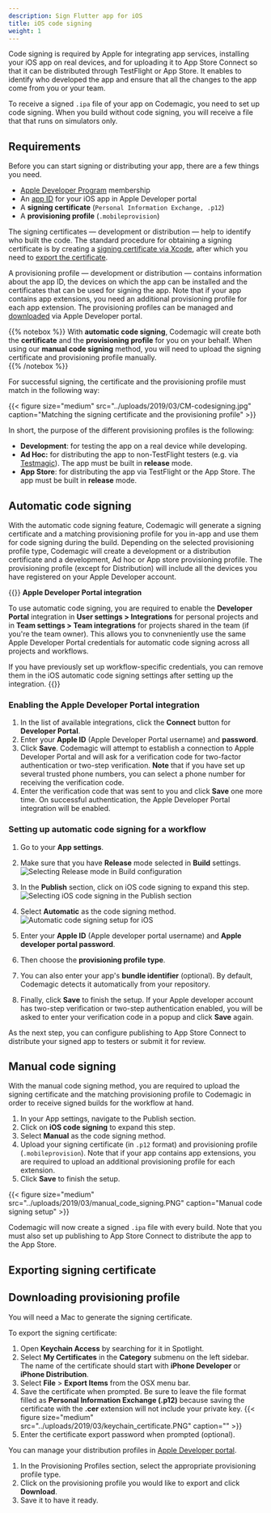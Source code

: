 ```yaml
---
description: Sign Flutter app for iOS
title: iOS code signing
weight: 1
---
```


Code signing is required by Apple for integrating app services, installing your iOS app on real devices, and for uploading it to App Store Connect so that it can be distributed through TestFlight or App Store. It enables to identify who developed the app and ensure that all the changes to the app come from you or your team.

To receive a signed `.ipa` file of your app on Codemagic, you need to set up code signing. When you build without code signing, you will receive a file that that runs on simulators only.

## Requirements

Before you can start signing or distributing your app, there are a few things you need.

* [Apple Developer Program](https://developer.apple.com/programs/enroll/) membership
* An [app ID](https://developer.apple.com/account/resources/identifiers/bundleId/add/) for your iOS app in Apple Developer portal 
* A **signing certificate** (`Personal Information Exchange, .p12`)
* A **provisioning profile** (`.mobileprovision`)

The signing certificates — development or distribution — help to identify who built the code. The standard procedure for obtaining a signing certificate is by creating a [signing certificate via Xcode](https://help.apple.com/xcode/mac/current/#/dev154b28f09), after which you need to [export the certificate](#exporting-signing-certificate).

A provisioning profile — development or distribution — contains information about the app ID, the devices on which the app can be installed and the certificates that can be used for signing the app. Note that if your app contains app extensions, you need an additional provisioning profile for each app extension. The provisioning profiles can be managed and [downloaded](#downloading-provisioning-profile) via Apple Developer portal.

{{% notebox %}} 
With **automatic code signing**, Codemagic will create both the **certificate** and the **provisioning profile** for you on your behalf. When using our **manual code signing** method, you will need to upload the signing certificate and provisioning profile manually.  
{{% /notebox %}}

For successful signing, the certificate and the provisioning profile must match in the following way:

{{< figure size="medium" src="../uploads/2019/03/CM-codesigning.jpg" caption="Matching the signing certificate and the provisioning profile" >}}

In short, the purpose of the different provisioning profiles is the following:

- **Development**: for testing the app on a real device while developing. 
- **Ad Hoc:** for distributing the app to non-TestFlight testers (e.g. via [Testmagic](https://testmagic.io/)). The app must be built in **release** mode.
- **App Store**: for distributing the app via TestFlight or the App Store. The app must be built in **release** mode.

## Automatic code signing

With the automatic code signing feature, Codemagic will generate a signing certificate and a matching provisioning profile for you in-app and use them for code signing during the build. Depending on the selected provisioning profile type, Codemagic will create a development or a distribution certificate and a development, Ad hoc or App store provisioning profile. The provisioning profile (except for Distribution) will include all the devices you have registered on your Apple Developer account.

{{<notebox>}}
**Apple Developer Portal integration**

To use automatic code signing, you are required to enable the **Developer Portal** integration in **User settings > Integrations** for personal projects and in **Team settings > Team integrations** for projects shared in the team (if you're the team owner). This allows you to convneniently use the same Apple Developer Portal credentials for automatic code signing across all projects and workflows.

If you have previously set up workflow-specific credentials, you can remove them in the iOS automatic code signing settings after setting up the integration.
{{</notebox>}}

### Enabling the Apple Developer Portal integration

1. In the list of available integrations, click the **Connect** button for **Developer Portal**.
2. Enter your **Apple ID** (Apple Developer Portal username) and **password**.
3. Click **Save**. Codemagic will attempt to establish a connection to Apple Developer Portal and will ask for a verification code for two-factor authentication or two-step verification. **Note** that if you have set up several trusted phone numbers, you can select a phone number for receiving the verification code.
4. Enter the verification code that was sent to you and click **Save** one more time. On successful authentication, the Apple Developer Portal integration will be enabled.

### Setting up automatic code signing for a workflow

1. Go to your **App settings**.
2. Make sure that you have **Release** mode selected in **Build** settings.
   ![Selecting Release mode in Build configuration](/uploads/build_configuration-1.png)

3. In the **Publish** section, click on iOS code signing to expand this step.
   ![Selecting iOS code signing in the Publish section](/uploads/publish_ioscodesigning-1.png)

4. Select **Automatic** as the code signing method.
   ![Automatic code signing setup for iOS](/uploads/2fa_ios_code_signing.png)
5. Enter your **Apple ID** (Apple developer portal username) and **Apple developer portal password**.
6. Then choose the **provisioning profile type**.
7. You can also enter your app's **bundle identifier** (optional). By default, Codemagic detects it automatically from your repository.
8. Finally, click **Save** to finish the setup. If your Apple developer account has two-step verification or two-step authentication enabled, you will be asked to enter your verification code in a popup and click **Save** again.

As the next step, you can configure publishing to App Store Connect to distribute your signed app to testers or submit it for review.

## Manual code signing

With the manual code signing method, you are required to upload the signing certificate and the matching provisioning profile to Codemagic in order to receive signed builds for the workflow at hand.

1. In your App settings, navigate to the Publish section.
2. Click on **iOS code signing** to expand this step.
3. Select **Manual** as the code signing method.
4. Upload your signing certificate (in `.p12` format) and provisioning profile (`.mobileprovision`). Note that if your app contains app extensions, you are required to upload an additional provisioning profile for each extension.
5. Click **Save** to finish the setup.

{{< figure size="medium" src="../uploads/2019/03/manual_code_signing.PNG" caption="Manual code signing setup" >}}

Codemagic will now create a signed `.ipa` file with every build. Note that you must also set up publishing to App Store Connect to distribute the app to the App Store.

## Exporting signing certificate

## Downloading provisioning profile

You will need a Mac to generate the signing certificate.

To export the signing certificate:

1. Open **Keychain Access** by searching for it in Spotlight.
2. Select **My Certificates** in the **Category** submenu on the left sidebar. The name of the certificate should start with **iPhone Developer** or **iPhone Distribution**.
3. Select **File** > **Export Items** from the OSX menu bar.
4. Save the certificate when prompted. Be sure to leave the file format filled as **Personal Information Exchange (.p12)** because saving the certificate with the **.cer** extension will not include your private key.
   {{< figure size="medium" src="../uploads/2019/03/keychain_certificate.PNG" caption="" >}}
5. Enter the certificate export password when prompted (optional).

You can manage your distribution profiles in [Apple Developer portal](https://developer.apple.com/account/ios/profile/profileList.action).

1. In the Provisioning Profiles section, select the appropriate provisioning profile type.
2. Click on the provisioning profile you would like to export and click **Download**.
3. Save it to have it ready.
